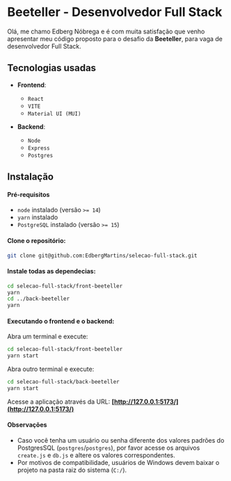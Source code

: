 # Beeteller - Desenvolvedor Full Stack

Olá, me chamo Edberg Nóbrega e é com muita satisfação que venho apresentar meu código proposto para o desafio da **Beeteller**, para vaga de desenvolvedor Full Stack.

## Tecnologias usadas

- **Frontend**:
    - `React`
    - `VITE`
    - `Material UI (MUI)`
    
- **Backend**:
    - `Node`
    - `Express`
    - `Postgres`

## Instalação

#### Pré-requisitos

- `node` instalado (versão `>= 14`)
- `yarn` instalado
- `PostgreSQL` instalado (versão `>= 15`)

#### Clone o repositório:

```bash
git clone git@github.com:EdbergMartins/selecao-full-stack.git
```

#### Instale todas as dependecias:

```bash
cd selecao-full-stack/front-beeteller
yarn
cd ../back-beeteller
yarn
```

#### Executando o frontend e o backend:

Abra um terminal e execute:

```bash
cd selecao-full-stack/front-beeteller
yarn start
```

Abra outro terminal e execute:

```bash
cd selecao-full-stack/back-beeteller
yarn start
```

Acesse a aplicação através da URL: **[http://127.0.0.1:5173/](http://127.0.0.1:5173/)**

#### Observações

- Caso você tenha um usuário ou senha diferente dos valores padrões do PostgresSQL (`postgres`/`postgres`), por favor acesse os arquivos `create.js` e `db.js` e altere os valores correspondentes.
- Por motivos de compatibilidade, usuários de Windows devem baixar o projeto na pasta raiz do sistema (`C:/`).

